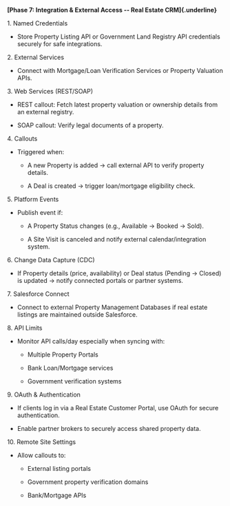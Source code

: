 **[Phase 7: Integration & External Access -- Real Estate
CRM]{.underline}**

1\. Named Credentials

-   Store Property Listing API or Government Land Registry API
    credentials securely for safe integrations.

2\. External Services

-   Connect with Mortgage/Loan Verification Services or Property
    Valuation APIs.

3\. Web Services (REST/SOAP)

-   REST callout: Fetch latest property valuation or ownership details
    from an external registry.

-   SOAP callout: Verify legal documents of a property.

4\. Callouts

-   Triggered when:

    -   A new Property is added → call external API to verify property
        details.

    -   A Deal is created → trigger loan/mortgage eligibility check.

5\. Platform Events

-   Publish event if:

    -   A Property Status changes (e.g., Available → Booked → Sold).

    -   A Site Visit is canceled and notify external
        calendar/integration system.

6\. Change Data Capture (CDC)

-   If Property details (price, availability) or Deal status (Pending →
    Closed) is updated → notify connected portals or partner systems.

7\. Salesforce Connect

-   Connect to external Property Management Databases if real estate
    listings are maintained outside Salesforce.

8\. API Limits

-   Monitor API calls/day especially when syncing with:

    -   Multiple Property Portals

    -   Bank Loan/Mortgage services

    -   Government verification systems

9\. OAuth & Authentication

-   If clients log in via a Real Estate Customer Portal, use OAuth for
    secure authentication.

-   Enable partner brokers to securely access shared property data.

10\. Remote Site Settings

-   Allow callouts to:

    -   External listing portals

    -   Government property verification domains

    -   Bank/Mortgage APIs
